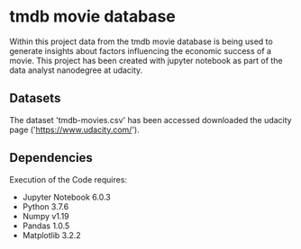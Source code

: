 # tmdb movie database
Within this project data from the tmdb movie database is being used to generate insights about factors influencing
the economic success of a movie. This project has been created with jupyter notebook as part of the data analyst 
nanodegree at udacity.

## Datasets
The dataset 'tmdb-movies.csv' has been accessed downloaded the udacity page ('https://www.udacity.com/').

## Dependencies
Execution of the Code requires:
- Jupyter Notebook 6.0.3
- Python 3.7.6
- Numpy v1.19
- Pandas 1.0.5
- Matplotlib 3.2.2
